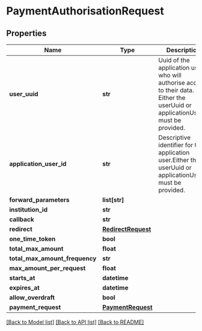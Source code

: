 # PaymentAuthorisationRequest

## Properties
Name | Type | Description | Notes
------------ | ------------- | ------------- | -------------
**user_uuid** | **str** | Uuid of the application user who will authorise access to their data. Either the userUuid or applicationUserId must be provided. | [optional] 
**application_user_id** | **str** | Descriptive identifier for the application user.Either the userUuid or applicationUserId must be provided. | [optional] 
**forward_parameters** | **list[str]** |  | [optional] 
**institution_id** | **str** |  | 
**callback** | **str** |  | 
**redirect** | [**RedirectRequest**](RedirectRequest.md) |  | [optional] 
**one_time_token** | **bool** |  | 
**total_max_amount** | **float** |  | [optional] 
**total_max_amount_frequency** | **str** |  | [optional] 
**max_amount_per_request** | **float** |  | [optional] 
**starts_at** | **datetime** |  | [optional] 
**expires_at** | **datetime** |  | [optional] 
**allow_overdraft** | **bool** |  | [optional] 
**payment_request** | [**PaymentRequest**](PaymentRequest.md) |  | 

[[Back to Model list]](../README.md#documentation-for-models) [[Back to API list]](../README.md#documentation-for-api-endpoints) [[Back to README]](../README.md)


